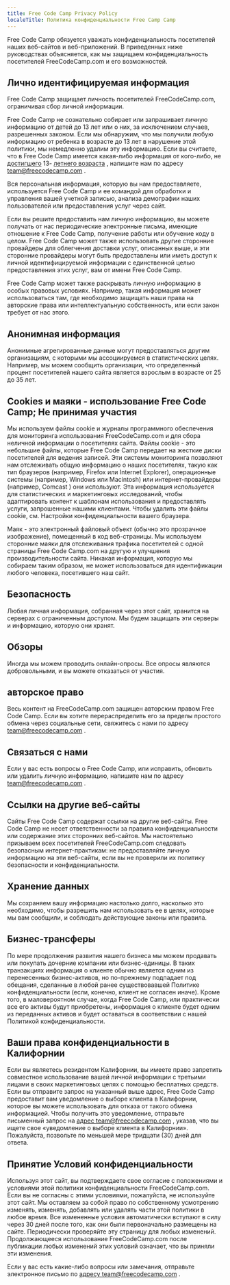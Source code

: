 ```yaml
---
title: Free Code Camp Privacy Policy
localeTitle: Политика конфиденциальности Free Camp Camp
---
```

Free Code Camp обязуется уважать конфиденциальность посетителей наших веб-сайтов и веб-приложений. В приведенных ниже руководствах объясняется, как мы защищаем конфиденциальность посетителей FreeCodeCamp.com и его возможностей.

## Лично идентифицируемая информация

Free Code Camp защищает личность посетителей FreeCodeCamp.com, ограничивая сбор личной информации.

Free Code Camp не сознательно собирает или запрашивает личную информацию от детей до 13 лет или о них, за исключением случаев, разрешенных законом. Если мы обнаружим, что мы получили любую информацию от ребенка в возрасте до 13 лет в нарушение этой политики, мы немедленно удалим эту информацию. Если вы считаете, что в Free Code Camp имеется какая-либо информация от кого-либо, не [достигшего](mailto:team@freecodecamp.com) 13- [летнего возраста](mailto:team@freecodecamp.com) , напишите нам по адресу [team@freecodecamp.com](mailto:team@freecodecamp.com) .

Вся персональная информация, которую вы нам предоставляете, используется Free Code Camp и ее командой для обработки и управления вашей учетной записью, анализа демографии наших пользователей или предоставления услуг через сайт.

Если вы решите предоставить нам личную информацию, вы можете получать от нас периодические электронные письма, имеющие отношение к Free Code Camp, получение работы или обучение коду в целом. Free Code Camp может также использовать другие сторонние провайдеры для облегчения доставки услуг, описанных выше, и эти сторонние провайдеры могут быть предоставлены или иметь доступ к личной идентифицируемой информации с единственной целью предоставления этих услуг, вам от имени Free Code Camp.

Free Code Camp может также раскрывать личную информацию в особых правовых условиях. Например, такая информация может использоваться там, где необходимо защищать наши права на авторские права или интеллектуальную собственность, или если закон требует от нас этого.

## Анонимная информация

Анонимные агрегированные данные могут предоставляться другим организациям, с которыми мы ассоциируемся в статистических целях. Например, мы можем сообщить организации, что определенный процент посетителей нашего сайта является взрослым в возрасте от 25 до 35 лет.

## Cookies и маяки - использование Free Code Camp; Не принимая участия

Мы используем файлы cookie и журналы программного обеспечения для мониторинга использования FreeCodeCamp.com и для сбора неличной информации о посетителях сайта. Файлы cookie - это небольшие файлы, которые Free Code Camp передает на жесткие диски посетителей для ведения записей. Эти системы мониторинга позволяют нам отслеживать общую информацию о наших посетителях, такую ​​как тип браузеров (например, Firefox или Internet Explorer), операционные системы (например, Windows или Macintosh) или интернет-провайдеры (например, Comcast ) они используют. Эта информация используется для статистических и маркетинговых исследований, чтобы адаптировать контент к шаблонам использования и предоставлять услуги, запрошенные нашими клиентами. Чтобы удалить эти файлы cookie, см. Настройки конфиденциальности вашего браузера.

Маяк - это электронный файловый объект (обычно это прозрачное изображение), помещенный в код веб-страницы. Мы используем сторонние маяки для отслеживания трафика посетителей с одной страницы Free Code Camp.com на другую и улучшения производительности сайта. Никакая информация, которую мы собираем таким образом, не может использоваться для идентификации любого человека, посетившего наш сайт.

## Безопасность

Любая личная информация, собранная через этот сайт, хранится на серверах с ограниченным доступом. Мы будем защищать эти серверы и информацию, которую они хранят.

## Обзоры

Иногда мы можем проводить онлайн-опросы. Все опросы являются добровольными, и вы можете отказаться от участия.

## авторское право

Весь контент на FreeCodeCamp.com защищен авторским правом Free Code Camp. Если вы хотите перераспределить его за пределы простого обмена через социальные сети, свяжитесь с нами по адресу [team@freecodecamp.com](mailto:team@freecodecamp.com) .

## Связаться с нами

Если у вас есть вопросы о Free Code Camp, или исправить, обновить или удалить личную информацию, напишите нам по адресу [team@freecodecamp.com](mailto:team@freecodecamp.com) .

## Ссылки на другие веб-сайты

Сайты Free Code Camp содержат ссылки на другие веб-сайты. Free Code Camp не несет ответственности за правила конфиденциальности или содержание этих сторонних веб-сайтов. Мы настоятельно призываем всех посетителей FreeCodeCamp.com следовать безопасным интернет-практикам: не предоставляйте личную информацию на эти веб-сайты, если вы не проверили их политику безопасности и конфиденциальности.

## Хранение данных

Мы сохраняем вашу информацию настолько долго, насколько это необходимо, чтобы разрешить нам использовать ее в целях, которые мы вам сообщили, и соблюдать действующие законы или правила.

## Бизнес-трансферы

По мере продолжения развития нашего бизнеса мы можем продавать или покупать дочерние компании или бизнес-единицы. В таких транзакциях информация о клиенте обычно является одним из перенесенных бизнес-активов, но по-прежнему подпадает под обещания, сделанные в любой ранее существовавшей Политике конфиденциальности (если, конечно, клиент не согласен иначе). Кроме того, в маловероятном случае, когда Free Code Camp, или практически все его активы будут приобретены, информация о клиенте будет одним из переданных активов и будет оставаться в соответствии с нашей Политикой конфиденциальности.

## Ваши права конфиденциальности в Калифорнии

Если вы являетесь резидентом Калифорнии, вы имеете право запретить совместное использование вашей личной информации с третьими лицами в своих маркетинговых целях с помощью бесплатных средств. Если вы отправите запрос на указанный выше адрес, Free Code Camp предоставит вам уведомление о выборе клиента в Калифорнии, которое вы можете использовать для отказа от такого обмена информацией. Чтобы получить это уведомление, отправьте письменный запрос на [адрес team@freecodecamp.com](mailto:team@freecodecamp.com) , указав, что вы ищете свое «уведомление о выборе клиента в Калифорнии». Пожалуйста, позвольте по меньшей мере тридцати (30) дней для ответа.

## Принятие Условий конфиденциальности

Используя этот сайт, вы подтверждаете свое согласие с положениями и условиями этой политики конфиденциальности FreeCodeCamp.com. Если вы не согласны с этими условиями, пожалуйста, не используйте этот сайт. Мы оставляем за собой право по собственному усмотрению изменять, изменять, добавлять или удалять части этой политики в любое время. Все измененные условия автоматически вступают в силу через 30 дней после того, как они были первоначально размещены на сайте. Периодически проверяйте эту страницу для любых изменений. Продолжающееся использование FreeCodeCamp.com после публикации любых изменений этих условий означает, что вы приняли эти изменения.

Если у вас есть какие-либо вопросы или замечания, отправьте электронное письмо по [адресу team@freecodecamp.com](mailto:team@freecodecamp.com) .
